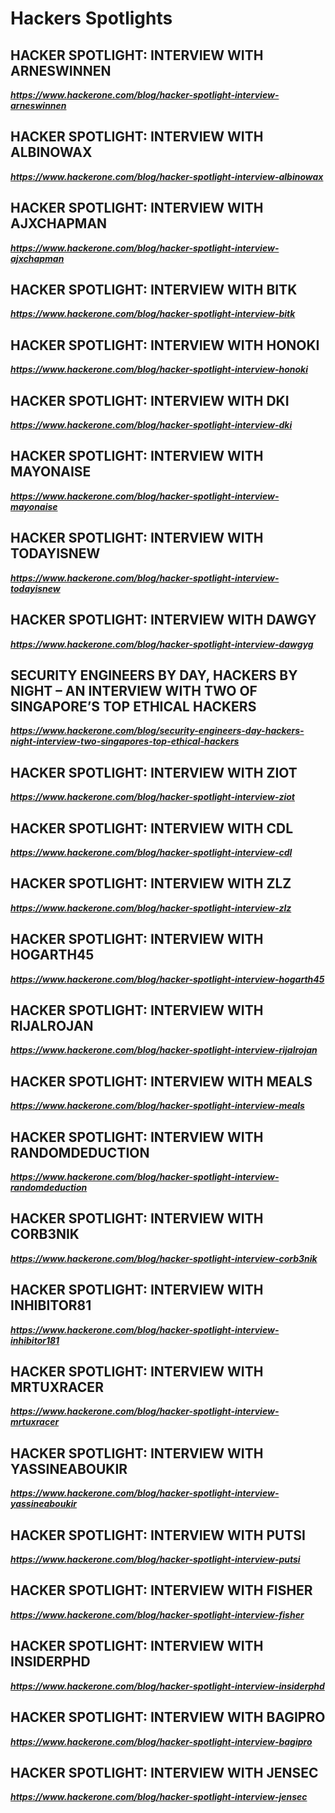 # Hackers Spotlights
## HACKER SPOTLIGHT: INTERVIEW WITH ARNESWINNEN
***https://www.hackerone.com/blog/hacker-spotlight-interview-arneswinnen***
## HACKER SPOTLIGHT: INTERVIEW WITH ALBINOWAX
***https://www.hackerone.com/blog/hacker-spotlight-interview-albinowax***
## HACKER SPOTLIGHT: INTERVIEW WITH AJXCHAPMAN
***https://www.hackerone.com/blog/hacker-spotlight-interview-ajxchapman***
## HACKER SPOTLIGHT: INTERVIEW WITH BITK
***https://www.hackerone.com/blog/hacker-spotlight-interview-bitk***
## HACKER SPOTLIGHT: INTERVIEW WITH HONOKI
***https://www.hackerone.com/blog/hacker-spotlight-interview-honoki***
## HACKER SPOTLIGHT: INTERVIEW WITH DKI
***https://www.hackerone.com/blog/hacker-spotlight-interview-dki***
## HACKER SPOTLIGHT: INTERVIEW WITH MAYONAISE
***https://www.hackerone.com/blog/hacker-spotlight-interview-mayonaise***
## HACKER SPOTLIGHT: INTERVIEW WITH TODAYISNEW
***https://www.hackerone.com/blog/hacker-spotlight-interview-todayisnew***
## HACKER SPOTLIGHT: INTERVIEW WITH DAWGY
***https://www.hackerone.com/blog/hacker-spotlight-interview-dawgyg***
## SECURITY ENGINEERS BY DAY, HACKERS BY NIGHT – AN INTERVIEW WITH TWO OF SINGAPORE’S TOP ETHICAL HACKERS
***https://www.hackerone.com/blog/security-engineers-day-hackers-night-interview-two-singapores-top-ethical-hackers***
## HACKER SPOTLIGHT: INTERVIEW WITH ZIOT
***https://www.hackerone.com/blog/hacker-spotlight-interview-ziot***
## HACKER SPOTLIGHT: INTERVIEW WITH CDL
***https://www.hackerone.com/blog/hacker-spotlight-interview-cdl***
## HACKER SPOTLIGHT: INTERVIEW WITH ZLZ
***https://www.hackerone.com/blog/hacker-spotlight-interview-zlz***
## HACKER SPOTLIGHT: INTERVIEW WITH HOGARTH45
***https://www.hackerone.com/blog/hacker-spotlight-interview-hogarth45***
## HACKER SPOTLIGHT: INTERVIEW WITH RIJALROJAN
***https://www.hackerone.com/blog/hacker-spotlight-interview-rijalrojan***
## HACKER SPOTLIGHT: INTERVIEW WITH MEALS
***https://www.hackerone.com/blog/hacker-spotlight-interview-meals***
## HACKER SPOTLIGHT: INTERVIEW WITH RANDOMDEDUCTION
***https://www.hackerone.com/blog/hacker-spotlight-interview-randomdeduction***
## HACKER SPOTLIGHT: INTERVIEW WITH CORB3NIK
***https://www.hackerone.com/blog/hacker-spotlight-interview-corb3nik***
## HACKER SPOTLIGHT: INTERVIEW WITH INHIBITOR81
***https://www.hackerone.com/blog/hacker-spotlight-interview-inhibitor181***
## HACKER SPOTLIGHT: INTERVIEW WITH MRTUXRACER
***https://www.hackerone.com/blog/hacker-spotlight-interview-mrtuxracer***
## HACKER SPOTLIGHT: INTERVIEW WITH YASSINEABOUKIR
***https://www.hackerone.com/blog/hacker-spotlight-interview-yassineaboukir***
## HACKER SPOTLIGHT: INTERVIEW WITH PUTSI
***https://www.hackerone.com/blog/hacker-spotlight-interview-putsi***
## HACKER SPOTLIGHT: INTERVIEW WITH FISHER
***https://www.hackerone.com/blog/hacker-spotlight-interview-fisher***
## HACKER SPOTLIGHT: INTERVIEW WITH INSIDERPHD
***https://www.hackerone.com/blog/hacker-spotlight-interview-insiderphd***
## HACKER SPOTLIGHT: INTERVIEW WITH BAGIPRO
***https://www.hackerone.com/blog/hacker-spotlight-interview-bagipro***
## HACKER SPOTLIGHT: INTERVIEW WITH JENSEC
***https://www.hackerone.com/blog/hacker-spotlight-interview-jensec***


